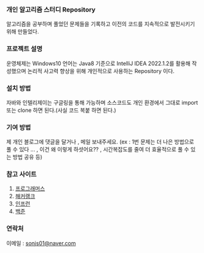 
### 개인 알고리즘 스터디 Repository
알고리즘을 공부하며 풀었던 문제들을 기록하고 이전의 코드를 지속적으로 발전시키기 위해 만들었다.

### 프로젝트 설명
운영체제는 Windows10 언어는 Java8 기준으로 IntelliJ IDEA 2022.1.2를 활용해 작성했으며 논리적 사고력 향상을 위해 개인적으로 사용하는 Repository 이다. 

### 설치 방법
자바와 인텔리제이는 구글링을 통해 가능하며 소스코드도 개인 환경에서 그대로 import 또는 clone 하면 된다.(사실 코드 복붙 하면 된다.)

### 기여 방법
제 개인 블로그에 댓글을 달거나 , 메일 보내주세요. 
(ex : 1번 문제는 더 나은 방법으로 풀 수 있다 ... , 이건 왜 이렇게 하셧어요?? , 시간복잡도를 줄여 더 효율적으로 풀 수 있는 방법 공유 등)

### 참고 사이트
1. [프로그래머스](https://programmers.co.kr/)
2. [해커랭크](https://www.hackerrank.com/)
3. [인프런](https://www.inflearn.com/)
4. [백준](https://www.acmicpc.net/)

### 연락처
이메일 : sonjs01@naver.com
